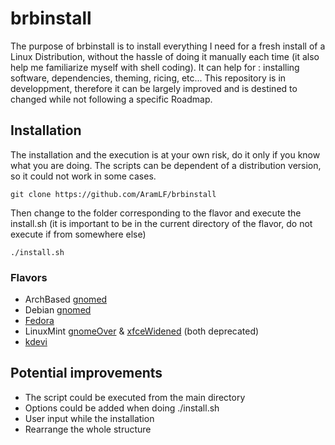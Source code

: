 # brbinstall
The purpose of brbinstall is to install everything I need for a fresh install of a Linux Distribution, without the hassle of doing it manually each time (it also help me familiarize myself with shell coding). It can help for : installing software, dependencies, theming, ricing, etc... This repository is in developpment, therefore it can be largely improved and is destined to changed while not following a specific Roadmap.  

## Installation
The installation and the execution is at your own risk, do it only if you know what you are doing. The scripts can be dependent of a distribution version, so it could not work in some cases.
```
git clone https://github.com/AramLF/brbinstall
```
Then change to the folder corresponding to the flavor and execute the install.sh (it is important to be in the current directory of the flavor, do not execute if from somewhere else)
```
./install.sh
```

### Flavors
- ArchBased [gnomed](https://github.com/AramLF/brbinstall/tree/main/Distributions/ArchBased/gnomed)
- Debian [gnomed](https://github.com/AramLF/brbinstall/tree/main/Distributions/Debian/gnomed)
- [Fedora](https://github.com/AramLF/brbinstall/tree/main/Distributions/Fedora)
- LinuxMint [gnomeOver](https://github.com/AramLF/brbinstall/tree/main/Distributions/LinuxMint/gnomeOver) & [xfceWidened](https://github.com/AramLF/brbinstall/tree/main/Distributions/LinuxMint/xfceWidened) (both deprecated)
- [kdevi](https://github.com/AramLF/brbinstall/tree/main/Flavor/kdevi)

## Potential improvements
- The script could be executed from the main directory
- Options could be added when doing ./install.sh
- User input while the installation   
- Rearrange the whole structure
